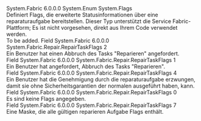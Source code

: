 <Type Name="RepairTaskFlags" FullName="System.Fabric.Repair.RepairTaskFlags">
  <TypeSignature Language="C#" Value="public enum RepairTaskFlags" />
  <TypeSignature Language="ILAsm" Value=".class public auto ansi sealed RepairTaskFlags extends System.Enum" />
  <TypeSignature Language="DocId" Value="T:System.Fabric.Repair.RepairTaskFlags" />
  <TypeSignature Language="VB.NET" Value="Public Enum RepairTaskFlags" />
  <TypeSignature Language="F#" Value="type RepairTaskFlags = " />
  <AssemblyInfo>
    <AssemblyName>System.Fabric</AssemblyName>
    <AssemblyVersion>6.0.0.0</AssemblyVersion>
  </AssemblyInfo>
  <Base>
    <BaseTypeName>System.Enum</BaseTypeName>
  </Base>
  <Attributes>
    <Attribute>
      <AttributeName>System.Flags</AttributeName>
    </Attribute>
  </Attributes>
  <Docs>
    <summary>
      <para>Definiert Flags, die erweiterte Statusinformationen über eine reparaturaufgabe bereitstellen.</para>
      <para>Dieser Typ unterstützt die Service Fabric-Plattform; Es ist nicht vorgesehen, direkt aus Ihrem Code verwendet werden.</para>
    </summary>
    <remarks>To be added.</remarks>
  </Docs>
  <Members>
    <Member MemberName="AbortRequested">
      <MemberSignature Language="C#" Value="AbortRequested" />
      <MemberSignature Language="ILAsm" Value=".field public static literal valuetype System.Fabric.Repair.RepairTaskFlags AbortRequested = int32(2)" />
      <MemberSignature Language="DocId" Value="F:System.Fabric.Repair.RepairTaskFlags.AbortRequested" />
      <MemberSignature Language="VB.NET" Value="AbortRequested" />
      <MemberSignature Language="F#" Value="AbortRequested = 2" Usage="System.Fabric.Repair.RepairTaskFlags.AbortRequested" />
      <MemberType>Field</MemberType>
      <AssemblyInfo>
        <AssemblyName>System.Fabric</AssemblyName>
        <AssemblyVersion>6.0.0.0</AssemblyVersion>
      </AssemblyInfo>
      <ReturnValue>
        <ReturnType>System.Fabric.Repair.RepairTaskFlags</ReturnType>
      </ReturnValue>
      <MemberValue>2</MemberValue>
      <Docs>
        <summary>
          <para>Ein Benutzer hat einen Abbruch des Tasks "Reparieren" angefordert.</para>
        </summary>
      </Docs>
    </Member>
    <Member MemberName="CancelRequested">
      <MemberSignature Language="C#" Value="CancelRequested" />
      <MemberSignature Language="ILAsm" Value=".field public static literal valuetype System.Fabric.Repair.RepairTaskFlags CancelRequested = int32(1)" />
      <MemberSignature Language="DocId" Value="F:System.Fabric.Repair.RepairTaskFlags.CancelRequested" />
      <MemberSignature Language="VB.NET" Value="CancelRequested" />
      <MemberSignature Language="F#" Value="CancelRequested = 1" Usage="System.Fabric.Repair.RepairTaskFlags.CancelRequested" />
      <MemberType>Field</MemberType>
      <AssemblyInfo>
        <AssemblyName>System.Fabric</AssemblyName>
        <AssemblyVersion>6.0.0.0</AssemblyVersion>
      </AssemblyInfo>
      <ReturnValue>
        <ReturnType>System.Fabric.Repair.RepairTaskFlags</ReturnType>
      </ReturnValue>
      <MemberValue>1</MemberValue>
      <Docs>
        <summary>
          <para>Ein Benutzer hat angefordert, Abbruch des Tasks "Reparieren".</para>
        </summary>
      </Docs>
    </Member>
    <Member MemberName="ForcedApproval">
      <MemberSignature Language="C#" Value="ForcedApproval" />
      <MemberSignature Language="ILAsm" Value=".field public static literal valuetype System.Fabric.Repair.RepairTaskFlags ForcedApproval = int32(4)" />
      <MemberSignature Language="DocId" Value="F:System.Fabric.Repair.RepairTaskFlags.ForcedApproval" />
      <MemberSignature Language="VB.NET" Value="ForcedApproval" />
      <MemberSignature Language="F#" Value="ForcedApproval = 4" Usage="System.Fabric.Repair.RepairTaskFlags.ForcedApproval" />
      <MemberType>Field</MemberType>
      <AssemblyInfo>
        <AssemblyName>System.Fabric</AssemblyName>
        <AssemblyVersion>6.0.0.0</AssemblyVersion>
      </AssemblyInfo>
      <ReturnValue>
        <ReturnType>System.Fabric.Repair.RepairTaskFlags</ReturnType>
      </ReturnValue>
      <MemberValue>4</MemberValue>
      <Docs>
        <summary>
          <para>Ein Benutzer hat die Genehmigung durch die reparaturaufgabe erzwungen, damit sie ohne Sicherheitsgarantien der normalen ausgeführt haben, kann.</para>
        </summary>
      </Docs>
    </Member>
    <Member MemberName="None">
      <MemberSignature Language="C#" Value="None" />
      <MemberSignature Language="ILAsm" Value=".field public static literal valuetype System.Fabric.Repair.RepairTaskFlags None = int32(0)" />
      <MemberSignature Language="DocId" Value="F:System.Fabric.Repair.RepairTaskFlags.None" />
      <MemberSignature Language="VB.NET" Value="None" />
      <MemberSignature Language="F#" Value="None = 0" Usage="System.Fabric.Repair.RepairTaskFlags.None" />
      <MemberType>Field</MemberType>
      <AssemblyInfo>
        <AssemblyName>System.Fabric</AssemblyName>
        <AssemblyVersion>6.0.0.0</AssemblyVersion>
      </AssemblyInfo>
      <ReturnValue>
        <ReturnType>System.Fabric.Repair.RepairTaskFlags</ReturnType>
      </ReturnValue>
      <MemberValue>0</MemberValue>
      <Docs>
        <summary>
          <para>Es sind keine Flags angegeben.</para>
        </summary>
      </Docs>
    </Member>
    <Member MemberName="ValidMask">
      <MemberSignature Language="C#" Value="ValidMask" />
      <MemberSignature Language="ILAsm" Value=".field public static literal valuetype System.Fabric.Repair.RepairTaskFlags ValidMask = int32(7)" />
      <MemberSignature Language="DocId" Value="F:System.Fabric.Repair.RepairTaskFlags.ValidMask" />
      <MemberSignature Language="VB.NET" Value="ValidMask" />
      <MemberSignature Language="F#" Value="ValidMask = 7" Usage="System.Fabric.Repair.RepairTaskFlags.ValidMask" />
      <MemberType>Field</MemberType>
      <AssemblyInfo>
        <AssemblyName>System.Fabric</AssemblyName>
        <AssemblyVersion>6.0.0.0</AssemblyVersion>
      </AssemblyInfo>
      <ReturnValue>
        <ReturnType>System.Fabric.Repair.RepairTaskFlags</ReturnType>
      </ReturnValue>
      <MemberValue>7</MemberValue>
      <Docs>
        <summary>
          <para>Eine Maske, die alle gültigen reparieren Aufgabe Flags enthält.</para>
        </summary>
      </Docs>
    </Member>
  </Members>
</Type>